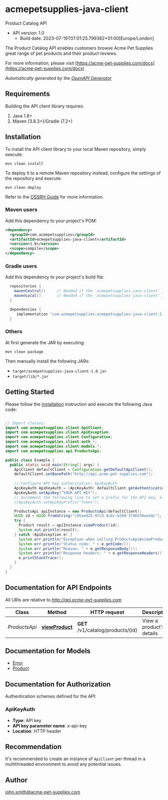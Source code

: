 # acmepetsupplies-java-client

Product Catalog API
- API version: 1.0
  - Build date: 2023-07-19T07:01:25.799362+01:00[Europe/London]

The Product Catalog API enables customers browse Acme Pet Supplies great range of pet products and their product reviews.

  For more information, please visit [https://acme-pet-supplies.com/docs](https://acme-pet-supplies.com/docs)

*Automatically generated by the [OpenAPI Generator](https://openapi-generator.tech)*


## Requirements

Building the API client library requires:
1. Java 1.8+
2. Maven (3.8.3+)/Gradle (7.2+)

## Installation

To install the API client library to your local Maven repository, simply execute:

```shell
mvn clean install
```

To deploy it to a remote Maven repository instead, configure the settings of the repository and execute:

```shell
mvn clean deploy
```

Refer to the [OSSRH Guide](http://central.sonatype.org/pages/ossrh-guide.html) for more information.

### Maven users

Add this dependency to your project's POM:

```xml
<dependency>
  <groupId>com.acmepetsupplies</groupId>
  <artifactId>acmepetsupplies-java-client</artifactId>
  <version>1.0</version>
  <scope>compile</scope>
</dependency>
```

### Gradle users

Add this dependency to your project's build file:

```groovy
  repositories {
    mavenCentral()     // Needed if the 'acmepetsupplies-java-client' jar has been published to maven central.
    mavenLocal()       // Needed if the 'acmepetsupplies-java-client' jar has been published to the local maven repo.
  }

  dependencies {
     implementation "com.acmepetsupplies:acmepetsupplies-java-client:1.0"
  }
```

### Others

At first generate the JAR by executing:

```shell
mvn clean package
```

Then manually install the following JARs:

* `target/acmepetsupplies-java-client-1.0.jar`
* `target/lib/*.jar`

## Getting Started

Please follow the [installation](#installation) instruction and execute the following Java code:

```java

// Import classes:
import com.acmepetsupplies.client.ApiClient;
import com.acmepetsupplies.client.ApiException;
import com.acmepetsupplies.client.Configuration;
import com.acmepetsupplies.client.auth.*;
import com.acmepetsupplies.client.models.*;
import com.acmepetsupplies.api.ProductsApi;

public class Example {
  public static void main(String[] args) {
    ApiClient defaultClient = Configuration.getDefaultApiClient();
    defaultClient.setBasePath("http://api.acme-pet-supplies.com");
    
    // Configure API key authorization: ApiKeyAuth
    ApiKeyAuth ApiKeyAuth = (ApiKeyAuth) defaultClient.getAuthentication("ApiKeyAuth");
    ApiKeyAuth.setApiKey("YOUR API KEY");
    // Uncomment the following line to set a prefix for the API key, e.g. "Token" (defaults to null)
    //ApiKeyAuth.setApiKeyPrefix("Token");

    ProductsApi apiInstance = new ProductsApi(defaultClient);
    UUID id = UUID.fromString("c05aed25-97cd-4cbc-b299-3796538eee9c"); // UUID | Product identifier
    try {
      Product result = apiInstance.viewProduct(id);
      System.out.println(result);
    } catch (ApiException e) {
      System.err.println("Exception when calling ProductsApi#viewProduct");
      System.err.println("Status code: " + e.getCode());
      System.err.println("Reason: " + e.getResponseBody());
      System.err.println("Response headers: " + e.getResponseHeaders());
      e.printStackTrace();
    }
  }
}

```

## Documentation for API Endpoints

All URIs are relative to *http://api.acme-pet-supplies.com*

Class | Method | HTTP request | Description
------------ | ------------- | ------------- | -------------
*ProductsApi* | [**viewProduct**](docs/ProductsApi.md#viewProduct) | **GET** /v1/catalog/products/{id} | View a product&#39;s details


## Documentation for Models

 - [Error](docs/Error.md)
 - [Product](docs/Product.md)


<a id="documentation-for-authorization"></a>
## Documentation for Authorization


Authentication schemes defined for the API:
<a id="ApiKeyAuth"></a>
### ApiKeyAuth

- **Type**: API key
- **API key parameter name**: x-api-key
- **Location**: HTTP header


## Recommendation

It's recommended to create an instance of `ApiClient` per thread in a multithreaded environment to avoid any potential issues.

## Author

john.smith@acme-pet-supplies.com


